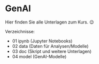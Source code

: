 # GenAI

Hier finden Sie alle Unterlagen zum Kurs. 😉

Verzeichnisse:

+ 01 ipynb (Jupyter Notebooks)
+ 02 data (Daten für Analysen/Modelle)
+ 03 doc (Skript und weitere Unterlagen)
+ 04 model (GenAI-Modelle)

